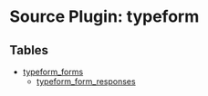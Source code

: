 # Source Plugin: typeform

## Tables

- [typeform_forms](typeform_forms.md)
  - [typeform_form_responses](typeform_form_responses.md)